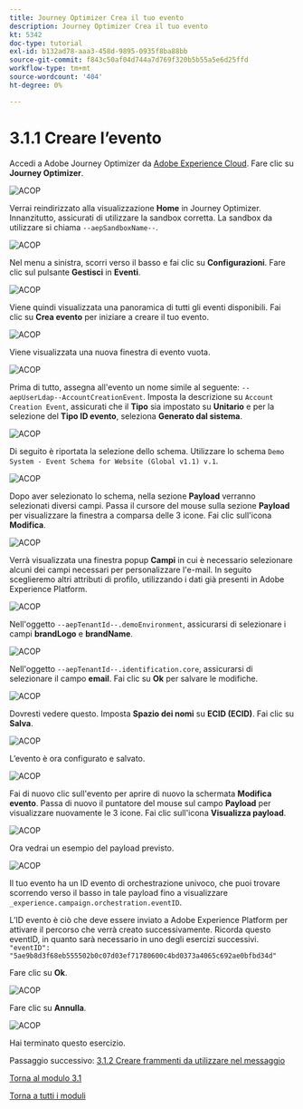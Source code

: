 ```yaml
---
title: Journey Optimizer Crea il tuo evento
description: Journey Optimizer Crea il tuo evento
kt: 5342
doc-type: tutorial
exl-id: b132ad78-aaa3-458d-9895-0935f8ba88bb
source-git-commit: f843c50af04d744a7d769f320b5b55a5e6d25ffd
workflow-type: tm+mt
source-wordcount: '404'
ht-degree: 0%

---
```


# 3.1.1 Creare l’evento

Accedi a Adobe Journey Optimizer da [Adobe Experience Cloud](https://experience.adobe.com). Fare clic su **Journey Optimizer**.

![ACOP](./images/acophome.png)

Verrai reindirizzato alla visualizzazione **Home** in Journey Optimizer. Innanzitutto, assicurati di utilizzare la sandbox corretta. La sandbox da utilizzare si chiama `--aepSandboxName--`.

![ACOP](./images/acoptriglp.png)

Nel menu a sinistra, scorri verso il basso e fai clic su **Configurazioni**. Fare clic sul pulsante **Gestisci** in **Eventi**.

![ACOP](./images/acopmenu.png)

Viene quindi visualizzata una panoramica di tutti gli eventi disponibili. Fai clic su **Crea evento** per iniziare a creare il tuo evento.

![ACOP](./images/emptyevent.png)

Viene visualizzata una nuova finestra di evento vuota.

![ACOP](./images/emptyevent1.png)

Prima di tutto, assegna all&#39;evento un nome simile al seguente: `--aepUserLdap--AccountCreationEvent`.
Imposta la descrizione su `Account Creation Event`, assicurati che il **Tipo** sia impostato su **Unitario** e per la selezione del **Tipo ID evento**, seleziona **Generato dal sistema**.

![ACOP](./images/eventdescription.png)

Di seguito è riportata la selezione dello schema. Utilizzare lo schema `Demo System - Event Schema for Website (Global v1.1) v.1`.

![ACOP](./images/eventschema.png)

Dopo aver selezionato lo schema, nella sezione **Payload** verranno selezionati diversi campi. Passa il cursore del mouse sulla sezione **Payload** per visualizzare la finestra a comparsa delle 3 icone. Fai clic sull&#39;icona **Modifica**.

![ACOP](./images/eventpayload.png)

Verrà visualizzata una finestra popup **Campi** in cui è necessario selezionare alcuni dei campi necessari per personalizzare l&#39;e-mail.  In seguito sceglieremo altri attributi di profilo, utilizzando i dati già presenti in Adobe Experience Platform.

![ACOP](./images/eventfields.png)

Nell&#39;oggetto `--aepTenantId--.demoEnvironment`, assicurarsi di selezionare i campi **brandLogo** e **brandName**.

![ACOP](./images/eventpayloadbr.png)

Nell&#39;oggetto `--aepTenantId--.identification.core`, assicurarsi di selezionare il campo **email**. Fai clic su **Ok** per salvare le modifiche.

![ACOP](./images/eventpayloadbrid.png)

Dovresti vedere questo. Imposta **Spazio dei nomi** su **ECID (ECID)**. Fai clic su **Salva**.

![ACOP](./images/eventsave.png)

L’evento è ora configurato e salvato.

![ACOP](./images/eventdone.png)

Fai di nuovo clic sull&#39;evento per aprire di nuovo la schermata **Modifica evento**. Passa di nuovo il puntatore del mouse sul campo **Payload** per visualizzare nuovamente le 3 icone. Fai clic sull&#39;icona **Visualizza payload**.

![ACOP](./images/viewevent.png)

Ora vedrai un esempio del payload previsto.

![ACOP](./images/fullpayload.png)

Il tuo evento ha un ID evento di orchestrazione univoco, che puoi trovare scorrendo verso il basso in tale payload fino a visualizzare `_experience.campaign.orchestration.eventID`.

L’ID evento è ciò che deve essere inviato a Adobe Experience Platform per attivare il percorso che verrà creato successivamente. Ricorda questo eventID, in quanto sarà necessario in uno degli esercizi successivi.
`"eventID": "5ae9b8d3f68eb555502b0c07d03ef71780600c4bd0373a4065c692ae0bfbd34d"`

Fare clic su **Ok**.

![ACOP](./images/payloadeventID.png)

Fare clic su **Annulla**.

![ACOP](./images/payloadeventID1.png)

Hai terminato questo esercizio.

Passaggio successivo: [3.1.2 Creare frammenti da utilizzare nel messaggio](./ex2.md)

[Torna al modulo 3.1](./journey-orchestration-create-account.md)

[Torna a tutti i moduli](../../../overview.md)
